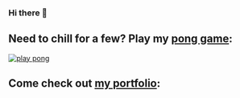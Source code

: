 ### Hi there 👋

## Need to chill for a few?  Play my [pong game](https://rsrpong.netlify.app/):

[![play pong](https://ryanroat.net/img/pong01.png "PONG")](https://rsrpong.netlify.app/)

## Come check out [my portfolio](https://ryanroat.net/):

<!--
**ryanroat/ryanroat** is a ✨ _special_ ✨ repository because its `README.md` (this file) appears on your GitHub profile.

Here are some ideas to get you started:

- 🔭 I’m currently working on ...
- 🌱 I’m currently learning ...
- 👯 I’m looking to collaborate on ...
- 🤔 I’m looking for help with ...
- 💬 Ask me about ...
- 📫 How to reach me: ...
- 😄 Pronouns: ...
- ⚡ Fun fact: ...
-->
